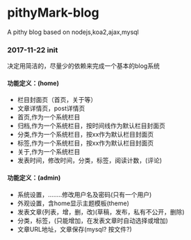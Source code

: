 # pithyMark-blog
A pithy blog based on nodejs,koa2,ajax,mysql
### 2017-11-22 init
决定用简洁的，尽量少的依赖来完成一个基本的blog系统
#### 功能定义：(home)
- 栏目封面页（首页，关于等）
- 文章详情页，post详情页
- 首页,作为一个系统栏目
- 归档,作为一个系统栏目，按时间线作为默认栏目封面页
- 分类,作为一个系统栏目，按xx作为默认栏目封面页
- 标签,作为一个系统栏目，按xx作为默认栏目封面页
- 关于,作为一个系统栏目
- 发表时间，修改时间，分类，标签，阅读计数，(评论)
#### 功能定义：(admin)
- 系统设置，........修改用户名及密码(只有一个用户)
- 外观设置，含home显示主题模板(theme)
- 发表文章(列表，增，删，改)(草稿，发布，私有不公开，删除)
- 分类，标签，(只能增加，在发表文章时自动选择或增加)
- 文章URL地址，文章保存(mysql? 按文件?)

